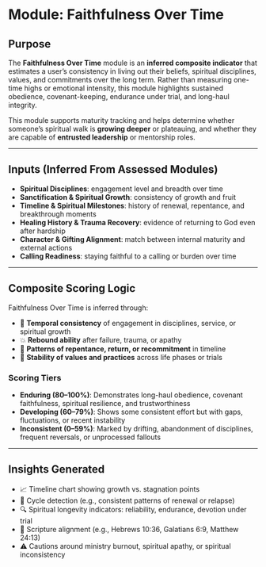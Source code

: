 # Module: Faithfulness Over Time

## Purpose

The **Faithfulness Over Time** module is an **inferred composite indicator** that estimates a user’s consistency in living out their beliefs, spiritual disciplines, values, and commitments over the long term. Rather than measuring one-time highs or emotional intensity, this module highlights sustained obedience, covenant-keeping, endurance under trial, and long-haul integrity.

This module supports maturity tracking and helps determine whether someone’s spiritual walk is **growing deeper** or plateauing, and whether they are capable of **entrusted leadership** or mentorship roles.

---

## Inputs (Inferred From Assessed Modules)

* **Spiritual Disciplines**: engagement level and breadth over time
* **Sanctification & Spiritual Growth**: consistency of growth and fruit
* **Timeline & Spiritual Milestones**: history of renewal, repentance, and breakthrough moments
* **Healing History & Trauma Recovery**: evidence of returning to God even after hardship
* **Character & Gifting Alignment**: match between internal maturity and external actions
* **Calling Readiness**: staying faithful to a calling or burden over time

---

## Composite Scoring Logic

Faithfulness Over Time is inferred through:

* 📆 **Temporal consistency** of engagement in disciplines, service, or spiritual growth
* 💥 **Rebound ability** after failure, trauma, or apathy
* 🔄 **Patterns of repentance, return, or recommitment** in timeline
* 🧭 **Stability of values and practices** across life phases or trials

### Scoring Tiers

* **Enduring (80–100%)**: Demonstrates long-haul obedience, covenant faithfulness, spiritual resilience, and trustworthiness
* **Developing (60–79%)**: Shows some consistent effort but with gaps, fluctuations, or recent instability
* **Inconsistent (0–59%)**: Marked by drifting, abandonment of disciplines, frequent reversals, or unprocessed fallouts

---

## Insights Generated

* 📈 Timeline chart showing growth vs. stagnation points
* 🔁 Cycle detection (e.g., consistent patterns of renewal or relapse)
* 🔍 Spiritual longevity indicators: reliability, endurance, devotion under trial
* 📖 Scripture alignment (e.g., Hebrews 10:36, Galatians 6:9, Matthew 24:13)
* ⚠️ Cautions around ministry burnout, spiritual apathy, or spiritual inconsistency
